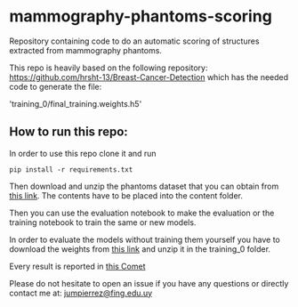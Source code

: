 # mammography-phantoms-scoring
Repository containing code to do an automatic scoring of structures extracted from mammography phantoms.

This repo is heavily based on the following repository:
https://github.com/hrsht-13/Breast-Cancer-Detection which has the needed code to generate the file:

'training_0/final_training.weights.h5' 

## How to run this repo:
In order to use this repo clone it and run

``pip install -r requirements.txt
``

Then download and unzip the phantoms dataset that you can obtain from [this link](https://drive.google.com/file/d/18Hu_Fg1tY4Cn7pmDTOVNh4Pc1JUZS6A-/view?usp=share_link). The contents have to be placed into the content folder.

Then you can use the evaluation notebook to make the evaluation or the training notebook to train the same or new models.

In order to evaluate the models without training them yourself you have to download the weights from [this link](https://drive.google.com/file/d/17foe-jJDtmkqZ2wY4xr8PGNOc_O2AqU-/view?usp=share_link) and unzip it in the training_0 folder.

Every result is reported in [this Comet](https://www.comet.com/julieta-umpierrez/fantomas-mamarios/view/MV7RIrK9eCj9F6Igw9QPxYZZs/panels)

Please do not hesitate to open an issue if you have any questions or directly contact me at: jumpierrez@fing.edu.uy
